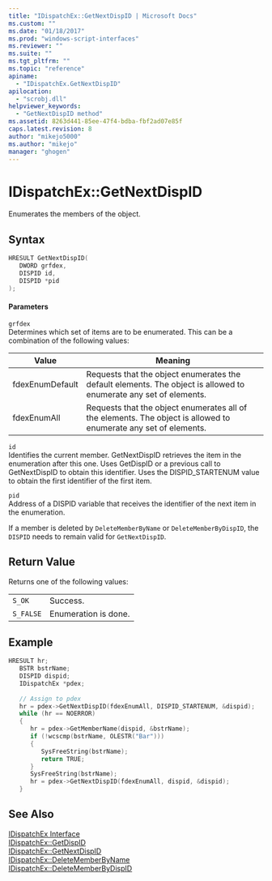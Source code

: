 ```yaml
---
title: "IDispatchEx::GetNextDispID | Microsoft Docs"
ms.custom: ""
ms.date: "01/18/2017"
ms.prod: "windows-script-interfaces"
ms.reviewer: ""
ms.suite: ""
ms.tgt_pltfrm: ""
ms.topic: "reference"
apiname: 
  - "IDispatchEx.GetNextDispID"
apilocation: 
  - "scrobj.dll"
helpviewer_keywords: 
  - "GetNextDispID method"
ms.assetid: 8263d441-85ee-47f4-bdba-fbf2ad07e85f
caps.latest.revision: 8
author: "mikejo5000"
ms.author: "mikejo"
manager: "ghogen"
---
```

# IDispatchEx::GetNextDispID
Enumerates the members of the object.  
  
## Syntax  
  
```cpp
HRESULT GetNextDispID(  
   DWORD grfdex,  
   DISPID id,  
   DISPID *pid  
);  
```  
  
#### Parameters  
 `grfdex`  
 Determines which set of items are to be enumerated. This can be a combination of the following values:  
  
|Value|Meaning|  
|-----------|-------------|  
|fdexEnumDefault|Requests that the object enumerates the default elements. The object is allowed to enumerate any set of elements.|  
|fdexEnumAll|Requests that the object enumerates all of the elements. The object is allowed to enumerate any set of elements.|  
  
 `id`  
 Identifies the current member. GetNextDispID retrieves the item in the enumeration after this one. Uses GetDispID or a previous call to GetNextDispID to obtain this identifier. Uses the DISPID_STARTENUM value to obtain the first identifier of the first item.  
  
 `pid`  
 Address of a DISPID variable that receives the identifier of the next item in the enumeration.  
  
 If a member is deleted by `DeleteMemberByName` or `DeleteMemberByDispID`, the `DISPID` needs to remain valid for `GetNextDispID`.  
  
## Return Value  
 Returns one of the following values:  
  
|||  
|-|-|  
|`S_OK`|Success.|  
|`S_FALSE`|Enumeration is done.|  
  
## Example  
  
```cpp
HRESULT hr;  
   BSTR bstrName;  
   DISPID dispid;  
   IDispatchEx *pdex;  
  
   // Assign to pdex  
   hr = pdex->GetNextDispID(fdexEnumAll, DISPID_STARTENUM, &dispid);  
   while (hr == NOERROR)  
   {  
      hr = pdex->GetMemberName(dispid, &bstrName);  
      if (!wcscmp(bstrName, OLESTR("Bar")))  
      {  
         SysFreeString(bstrName);  
         return TRUE;  
      }  
      SysFreeString(bstrName);  
      hr = pdex->GetNextDispID(fdexEnumAll, dispid, &dispid);  
   }  
```  
  
## See Also  
 [IDispatchEx Interface](../../winscript/reference/idispatchex-interface.md)   
 [IDispatchEx::GetDispID](../../winscript/reference/idispatchex-getdispid.md)   
 [IDispatchEx::GetNextDispID](#lrfidispatchexgetnextdispid)   
 [IDispatchEx::DeleteMemberByName](../../winscript/reference/idispatchex-deletememberbyname.md)   
 [IDispatchEx::DeleteMemberByDispID](../../winscript/reference/idispatchex-deletememberbydispid.md)